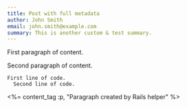 ```yaml
---
title: Post with full metadata
author: John Smith
email: john.smith@example.com
summary: This is another custom & test summary.
---
```


First paragraph of content.

Second paragraph of content.

    First line of code.
      Second line of code.

<%= content_tag :p, "Paragraph created by Rails helper" %>
